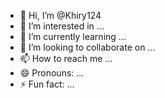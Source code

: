- 👋 Hi, I’m @Khiry124
- 👀 I’m interested in ...
- 🌱 I’m currently learning ...
- 💞️ I’m looking to collaborate on ...
- 📫 How to reach me ...
- 😄 Pronouns: ...
- ⚡ Fun fact: ...

<!---
Khiry124/Khiry124 is a ✨ special ✨ repository because its `README.md` (this file) appears on your GitHub profile.
You can  hallo
click the Preview link to take a look at your changes.
--->
